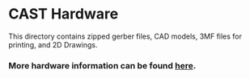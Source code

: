 # CAST Hardware
This directory contains zipped gerber files, CAD models, 3MF files for printing, and 2D Drawings.


### More hardware information can be found [here](https://drive.google.com/drive/folders/1Sd6P2nbnLkVIloje-kZ2ATfiy8y1uPqs?usp=sharing).
